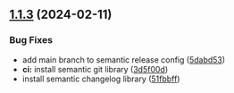 ## [1.1.3](https://github.com/elmouradiaminedev/diagonjs/compare/v1.1.2...v1.1.3) (2024-02-11)


### Bug Fixes

* add main branch to semantic release config ([5dabd53](https://github.com/elmouradiaminedev/diagonjs/commit/5dabd538550f3d48498875ea8c7f7bb6bccf2a21))
* **ci:** install semantic git library ([3d5f00d](https://github.com/elmouradiaminedev/diagonjs/commit/3d5f00da1b56bb343888b86ad9c1a380c2f9f340))
* install semantic changelog library ([51fbbff](https://github.com/elmouradiaminedev/diagonjs/commit/51fbbffa4c6fac44f638ead5611da9ee206daef2))

